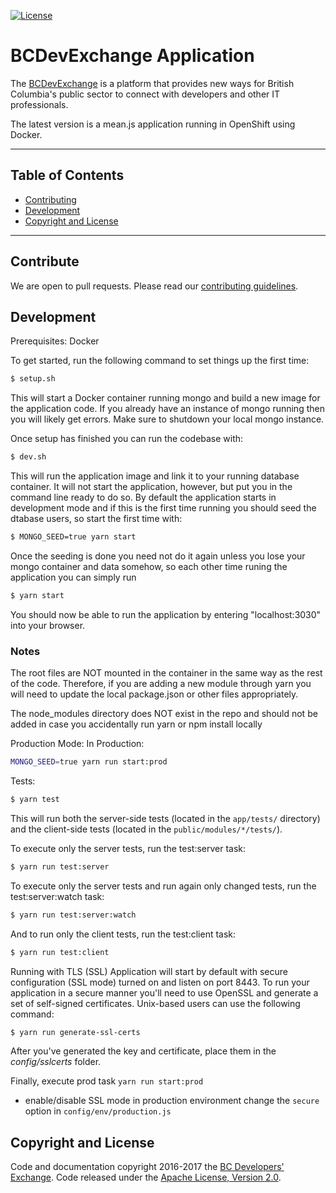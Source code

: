 
[![License](https://img.shields.io/badge/License-Apache%202.0-blue.svg)](LICENSE)


# BCDevExchange Application

The [BCDevExchange](https://bcdevexchange.org) is a platform that provides new ways for British Columbia's public sector to connect with developers and other IT professionals.


The latest version is a mean.js application running in OpenShift using Docker.

***

## Table of Contents

* [Contributing](https://github.com/BCDevExchange/devex#contribute)
* [Development](https://github.com/BCDevExchange/devex#development)
* [Copyright and License](https://github.com/BCDevExchange/devex#copyright-and-license)

***

## Contribute

We are open to pull requests. Please read our [contributing guidelines](https://github.com/BCDevExchange/devex/blob/master/CONTRIBUTING.md). 

## Development

Prerequisites: Docker

To get started, run the following command to set things up the first time:
```bash
$ setup.sh
```

This will start a Docker container running mongo and build a new image for the application code.  If you already have an instance of mongo running
then you will likely get errors.  Make sure to shutdown your local mongo instance.

Once setup has finished you can run the codebase with:
```bash
$ dev.sh
```

This will run the application image and link it to your running database container.  It will not start the application, however, but put you in the command line ready to do so.
By default the application starts in development mode and if this is the first time running you should seed the dtabase users, so start the first time with:
```bash
$ MONGO_SEED=true yarn start
```
Once the seeding is done you need not do it again unless you lose your mongo container and data somehow, so each
other time runing the application you can simply run
```bash
$ yarn start
```
You should now be able to run the application by entering "localhost:3030" into your browser.  

### Notes

The root files are NOT mounted in the container in the same way as the rest of the code.  Therefore, if you are adding a new
module through yarn you will need to update the local package.json or other files appropriately.

The node_modules directory does NOT exist in the repo and should not be added in case you accidentally run yarn or npm install locally

Production Mode:
In Production:
```bash
MONGO_SEED=true yarn run start:prod
```
Tests:

```bash
$ yarn test
```
This will run both the server-side tests (located in the `app/tests/` directory) and the client-side tests (located in the `public/modules/*/tests/`).

To execute only the server tests, run the test:server task:

```bash
$ yarn run test:server
```

To execute only the server tests and run again only changed tests, run the test:server:watch task:

```bash
$ yarn run test:server:watch
```

And to run only the client tests, run the test:client task:

```bash
$ yarn run test:client
```

Running with TLS (SSL)
Application will start by default with secure configuration (SSL mode) turned on and listen on port 8443.
To run your application in a secure manner you'll need to use OpenSSL and generate a set of self-signed certificates. Unix-based users can use the following command:

```bash
$ yarn run generate-ssl-certs
```

After you've generated the key and certificate, place them in the *config/sslcerts* folder.

Finally, execute prod task `yarn run start:prod`
* enable/disable SSL mode in production environment change the `secure` option in `config/env/production.js`


## Copyright and License

Code and documentation copyright 2016-2017 the [BC Developers' Exchange](https://bcdevexchange.org). Code released under the [Apache License, Version 2.0](https://github.com/BCDevExchange/devex/blob/master/LICENSE).










